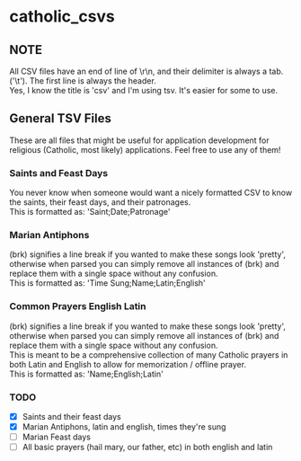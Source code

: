 # catholic_csvs

## NOTE

All CSV files have an end of line of \r\n, and their delimiter is always a tab. ('\t'). The first line is always the header.  
Yes, I know the title is 'csv' and I'm using tsv. It's easier for some to use.

## General TSV Files

These are all files that might be useful for application development for religious (Catholic, most likely) applications. Feel free to use any of them!

### Saints and Feast Days

You never know when someone would want a nicely formatted CSV to know the saints, their feast days, and their patronages.  
This is formatted as: 'Saint;Date;Patronage'

### Marian Antiphons

(brk) signifies a line break if you wanted to make these songs look 'pretty', otherwise when parsed you can simply remove all instances of (brk) and replace them with a single space without any confusion.  
This is formatted as: 'Time Sung;Name;Latin;English'

### Common Prayers English Latin

(brk) signifies a line break if you wanted to make these songs look 'pretty', otherwise when parsed you can simply remove all instances of (brk) and replace them with a single space without any confusion.  
This is meant to be a comprehensive collection of many Catholic prayers in both Latin and English to allow for memorization / offline prayer.  
This is formatted as: 'Name;English;Latin'

### TODO

- [x] Saints and their feast days
- [x] Marian Antiphons, latin and english, times they're sung
- [ ] Marian Feast days
- [ ] All basic prayers (hail mary, our father, etc) in both english and latin
